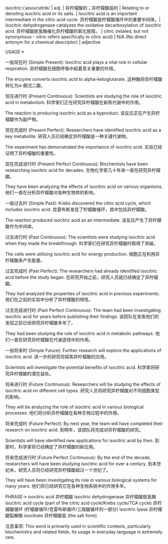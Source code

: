 isocitric:/ˌaɪsoʊˈsɪtrɪk/ | adj. | 异柠檬酸的；异柠檬酸盐的 | Relating to or denoting isocitric acid or its salts. | Isocitric acid is an important intermediate in the citric acid cycle. 异柠檬酸是柠檬酸循环中的重要中间体。| Isocitric dehydrogenase catalyzes the oxidative decarboxylation of isocitric acid. 异柠檬酸脱氢酶催化异柠檬酸的氧化脱羧。 |  citric (related, but not synonymous - citric refers specifically to citric acid) |  N/A (No direct antonym for a chemical descriptor) | adjective


USAGE->

一般现在时 (Simple Present):
Isocitric acid plays a vital role in cellular respiration. 异柠檬酸在细胞呼吸中起着至关重要的作用。

The enzyme converts isocitric acid to alpha-ketoglutarate.  这种酶将异柠檬酸转化为α-酮戊二酸。


现在进行时 (Present Continuous):
Scientists are studying the role of isocitric acid in metabolism. 科学家们正在研究异柠檬酸在新陈代谢中的作用。

The reaction is producing isocitric acid as a byproduct. 该反应正在产生异柠檬酸作为副产物。


现在完成时 (Present Perfect):
Researchers have identified isocitric acid as a key metabolite. 研究人员已经确定异柠檬酸是一种关键代谢物。

The experiment has demonstrated the importance of isocitric acid. 实验已经证明了异柠檬酸的重要性。


现在完成进行时 (Present Perfect Continuous):
Biochemists have been researching isocitric acid for decades. 生物化学家几十年来一直在研究异柠檬酸。

They have been analyzing the effects of isocitric acid on various organisms. 他们一直在分析异柠檬酸对各种生物体的影响。


一般过去时 (Simple Past):
Krebs discovered the citric acid cycle, which includes isocitric acid. 克雷布斯发现了柠檬酸循环，其中包括异柠檬酸。

The reaction produced isocitric acid as an intermediate. 该反应产生了异柠檬酸作为中间体。


过去进行时 (Past Continuous):
The scientists were studying isocitric acid when they made the breakthrough. 科学家们在研究异柠檬酸时取得了突破。

The cells were utilizing isocitric acid for energy production. 细胞正在利用异柠檬酸来产生能量。


过去完成时 (Past Perfect):
The researchers had already identified isocitric acid before the study began. 在研究开始之前，研究人员就已经确定了异柠檬酸。

They had analyzed the properties of isocitric acid in previous experiments. 他们在之前的实验中分析了异柠檬酸的特性。


过去完成进行时 (Past Perfect Continuous):
The team had been investigating isocitric acid for years before publishing their findings.  该团队在发表他们的发现之前已经研究异柠檬酸多年了。

They had been studying the role of isocitric acid in metabolic pathways. 他们一直在研究异柠檬酸在代谢途径中的作用。


一般将来时 (Simple Future):
Further research will explore the applications of isocitric acid.  进一步的研究将探索异柠檬酸的应用。

Scientists will investigate the potential benefits of isocitric acid. 科学家将研究异柠檬酸的潜在益处。


将来进行时 (Future Continuous):
Researchers will be studying the effects of isocitric acid on different cell types. 研究人员将研究异柠檬酸对不同细胞类型的影响。

They will be analyzing the role of isocitric acid in various biological processes. 他们将分析异柠檬酸在各种生物过程中的作用。


将来完成时 (Future Perfect):
By next year, the team will have completed their research on isocitric acid. 到明年，该团队将完成对异柠檬酸的研究。

Scientists will have identified new applications for isocitric acid by then. 到那时，科学家将已经确定了异柠檬酸的新应用。


将来完成进行时 (Future Perfect Continuous):
By the end of the decade, researchers will have been studying isocitric acid for over a century. 到本世纪末，研究人员将已经研究异柠檬酸超过一个世纪了。

They will have been investigating its role in various biological systems for many years. 他们将已经研究它在各种生物系统中的作用多年。


PHRASE->
isocitric acid  异柠檬酸
isocitric dehydrogenase  异柠檬酸脱氢酶
isocitric acid cycle (part of the citric acid cycle/Krebs cycle/TCA cycle) 异柠檬酸循环 (柠檬酸循环/克雷布斯循环/三羧酸循环的一部分)
isocitric lyase 异柠檬酸裂解酶
isocitrate  异柠檬酸盐 (the salt form)

注意事项:
This word is primarily used in scientific contexts, particularly biochemistry and related fields.  Its usage in everyday language is extremely rare.
